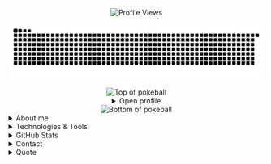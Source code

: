 <p align="center">
  <img src="https://komarev.com/ghpvc/?username=GuilhermeRita&style=plastic&color=blueviolet" alt="Profile Views"/>
</p>

<p align="center">
  <img src="https://github.com/7oSkaaa/7oSkaaa/blob/output/github-contribution-grid-snake.svg?" alt="Contribution Grid"/>
</p>

<div align="center">

  <!-- Top of Pokeball -->
  <img src="https://user-images.githubusercontent.com/44261381/209363264-ac854d3c-2cc2-44c4-928e-8a08d1013f46.png" alt="Top of pokeball"/>

  <details>
    <summary>Open profile</summary>
    <br>
    <div align="center">
      <!-- Avatar -->
      <img height="200" src="https://github.com/GuilhermeRita/GuilhermeRita/assets/99239411/avatar.png" alt="Avatar"/>
      <!-- Typing SVG -->
      <img src="https://readme-typing-svg.demolab.com?font=VT323&size=35&duration=3500&pause=300&color=6A0572&center=true&lines=Olá,+eu+sou+Guilherme;Dev+BackEnd+e+DBA;Apaixonado+por+dados+e+tecnologia;Curioso+e+explorador+de+sistemas" alt="Typing SVG"/>
    </div>
  </details>

  <!-- Bottom of Pokeball -->
  <img src="https://user-images.githubusercontent.com/44261381/209363271-905d2a5e-8a18-44c0-a450-45dddd4d5036.png" alt="Bottom of pokeball"/>
</div>

<details>
  <summary>About me</summary>
  <br>
  <pre><code class="language-js">
/**
 * Representa Guilherme.
 *
 * @constructor
 * @param {string} location - São Paulo, Brasil.
 * @param {string} languages - Português, Inglês.
 * @param {string} education - Técnico pela ETEC; ADS na Fatec.
 * @param {string} skills - Back-end, Banco de Dados, Automação, Engenharia de Software.
 * @param {string} interests - Aprender novas tecnologias, sistemas eficientes e transformação de ideias em software funcional.
 * @param {string} approachable - Sim, aberto a projetos e colaborações.
 * @param {string} motto - Sempre aprendendo, evoluindo e criando soluções com propósito.
 */
  </code></pre>
</details>

<details>
  <summary>Technologies & Tools</summary>
  <br>
  <p style="display: inline-block;" align="center">
    <kbd>
      <kbd>Back-end</kbd><br><br>
      <img width="30px" src="https://img.shields.io/badge/PHP-777BB4?style=for-the-badge&logo=php&logoColor=white"/>
      <img width="30px" src="https://img.shields.io/badge/Node.js-43853D?style=for-the-badge&logo=node.js&logoColor=white"/>
      <img width="30px" src="https://img.shields.io/badge/Java-ED8B00?style=for-the-badge&logo=java&logoColor=white"/>
      <img width="30px" src="https://img.shields.io/badge/C++-00599C?style=for-the-badge&logo=c%2B%2B&logoColor=white"/>
      <img width="30px" src="https://img.shields.io/badge/Visual%20Basic-512BD4?style=for-the-badge&logo=.net&logoColor=white"/>
    </kbd>
    <kbd>
      <kbd>Front-end</kbd><br><br>
      <img width="30px" src="https://img.shields.io/badge/React-20232A?style=for-the-badge&logo=react&logoColor=61DAFB"/>
      <img width="30px" src="https://img.shields.io/badge/HTML5-E34F26?style=for-the-badge&logo=html5&logoColor=white"/>
      <img width="30px" src="https://img.shields.io/badge/CSS3-1572B6?style=for-the-badge&logo=css3&logoColor=white"/>
      <img width="30px" src="https://img.shields.io/badge/JavaScript-F7DF1E?style=for-the-badge&logo=javascript&logoColor=black"/>
    </kbd>
    <kbd>
      <kbd>Banco de Dados</kbd><br><br>
      <img width="30px" src="https://img.shields.io/badge/MySQL-005C84?style=for-the-badge&logo=mysql&logoColor=white"/>
      <img width="30px" src="https://img.shields.io/badge/SQL-4479A1?style=for-the-badge&logo=database&logoColor=white"/>
    </kbd>
    <kbd>
      <kbd>Outros</kbd><br><br>
      <img width="30px" src="https://img.shields.io/badge/Power%20BI-F2C811?style=for-the-badge&logo=powerbi&logoColor=black"/>
      <img width="30px" src="https://img.shields.io/badge/Engenharia%20de%20Requisitos-00B8A9?style=for-the-badge"/>
      <img width="30px" src="https://img.shields.io/badge/Modelagem%20de%20Sistemas-00ADB5?style=for-the-badge"/>
      <img width="30px" src="https://img.shields.io/badge/Orientação%20a%20Objetos-393E46?style=for-the-badge"/>
      <img width="30px" src="https://img.shields.io/badge/Git-F05032?style=for-the-badge&logo=git&logoColor=white"/>
    </kbd>
  </p>
</details>

<details>
  <summary>GitHub Stats</summary>
  <br>
  <p align="center">
    <img src="https://github-readme-stats.vercel.app/api?username=GuilhermeRita&show_icons=true&theme=radical" alt="GitHub Stats"/>
    <img src="https://github-readme-stats.vercel.app/api/top-langs/?username=GuilhermeRita&layout=compact&langs_count=7&theme=radical" alt="Top Languages"/>
  </p>
</details>

<details>
  <summary>Contact</summary>
  <br>
  <p align="center">
    <a href="mailto:contatoguilhermeau@gmail.com"><img src="https://img.shields.io/badge/Gmail-EA4335?style=for-the-badge&logo=gmail&logoColor=white" alt="Email"/></a>
    <a href="https://www.linkedin.com/in/guilherme-augusto-0b2582237/"><img src="https://img.shields.io/badge/LinkedIn-0A66C2?style=for-the-badge&logo=linkedin&logoColor=white" alt="LinkedIn"/></a>
  </p>
</details>

<details>
  <summary>Quote</summary>
  <br>
  <blockquote>
    “Sempre aprendendo, evoluindo e criando soluções com propósito.”
    <br><strong>— Guilherme</strong>
  </blockquote>
</details>
